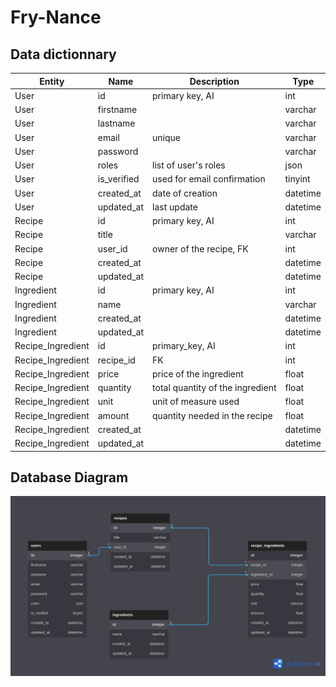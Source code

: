 # Fry-Nance

## Data dictionnary

| Entity            | Name        | Description                      | Type     |
|-------------------|-------------|----------------------------------|----------|
| User              | id          | primary key, AI                  | int      |
| User              | firstname   |                                  | varchar  |
| User              | lastname    |                                  | varchar  |
| User              | email       | unique                           | varchar  |
| User              | password    |                                  | varchar  |
| User              | roles       | list of user's roles             | json     |
| User              | is_verified | used for email confirmation      | tinyint  |
| User              | created_at  | date of creation                 | datetime |
| User              | updated_at  | last update                      | datetime |
| Recipe            | id          | primary key, AI                  | int      |
| Recipe            | title       |                                  | varchar  |
| Recipe            | user_id     | owner of the recipe, FK          | int      |
| Recipe            | created_at  |                                  | datetime |
| Recipe            | updated_at  |                                  | datetime |
| Ingredient        | id          | primary key, AI                  | int      |
| Ingredient        | name        |                                  | varchar  |
| Ingredient        | created_at  |                                  | datetime |
| Ingredient        | updated_at  |                                  | datetime |
| Recipe_Ingredient | id          | primary_key, AI                  | int      |
| Recipe_Ingredient | recipe_id   | FK                               | int      |
| Recipe_Ingredient | price       | price of the ingredient          | float    |
| Recipe_Ingredient | quantity    | total quantity of the ingredient | float    |
| Recipe_Ingredient | unit        | unit of measure used             | float    |
| Recipe_Ingredient | amount      | quantity needed in the recipe    | float    |
| Recipe_Ingredient | created_at  |                                  | datetime |
| Recipe_Ingredient | updated_at  |                                  | datetime |

## Database Diagram
![Databe diagram](docs/bdd.png)